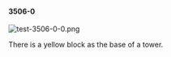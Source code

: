#### 3506-0
![test-3506-0-0.png](https://github.com/lil-lab/nlvr/raw/master/nlvr/test/images/6/test-3506-0-0.png "test-3506-0-0.png")

There is a yellow block as the base of a tower.